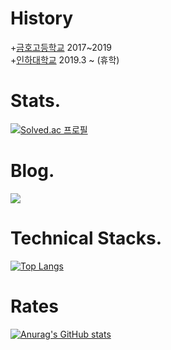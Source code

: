 # History
+<a href="http://kumho.gen.hs.kr">금호고등학교</a> 2017~2019
<br/>
+<a href="https://www.inha.ac.kr/kr/index.do">인하대학교</a> 2019.3 ~ (휴학)
<br/>
# Stats.
[![Solved.ac
프로필](http://mazassumnida.wtf/api/mini/generate_badge?boj=hemahero)](https://solved.ac/hemahero)

# Blog.
<a href="https://hemahero.tistory.com/"><img src="https://t1.daumcdn.net/tistory_admin/static/top/favicon.ico/"></img></a>
# Technical Stacks.
[![Top Langs](https://github-readme-stats.vercel.app/api/top-langs/?username=hemaher0&layout=compact)](https://github.com/hemaher0/github-readme-stats)
# Rates
[![Anurag's GitHub stats](https://github-readme-stats.vercel.app/api?username=hemaher0)](https://github.com/hemaher0/github-readme-stats)
